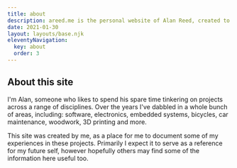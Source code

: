 ```yaml
---
title: about
description: areed.me is the personal website of Alan Reed, created to allow me to document and share projects I've worked on in my spare time.
date: 2021-01-30
layout: layouts/base.njk
eleventyNavigation:
  key: about
  order: 3
---
```


## About this site

I'm Alan, someone who likes to spend his spare time tinkering on projects across a range of disciplines. Over the years I've dabbled in a whole bunch of areas, including: software, electronics, embedded systems, bicycles, car maintenance, woodwork, 3D printing and more.

This site was created by me, as a place for me to document some of my experiences in these projects. Primarily I expect it to serve as a reference for my future self, however hopefully others may find some of the information here useful too.
